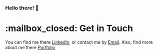 ### Hello there! 👋

<!--
**Levvw/levvw** is a ✨ _special_ ✨ repository because its `README.md` (this file) appears on your GitHub profile.

Here are some ideas to get you started:

- 🔭 I’m currently working on ...
- 🌱 I’m currently learning ...
- 👯 I’m looking to collaborate on ...
- 🤔 I’m looking for help with ...
- 💬 Ask me about ...
- 📫 How to reach me: ...
- 😄 Pronouns: ...
- ⚡ Fun fact: ...
for emojis : https://www.webfx.com/tools/emoji-cheat-sheet/
-->
 <h1>:mailbox_closed: Get in Touch</h1>
You can find me there <a href="https://www.linkedin.com/in/levw/">LinkedIn</a>, or contact me by <a href="mailto:abdelraahmanmostafa@gmail.com">Email</a>. Also, find more about me there <a href="https://www.levw.me">Portfolio</a>


